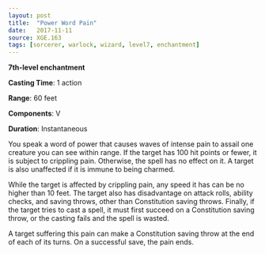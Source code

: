 ```yaml
---
layout: post
title:  "Power Word Pain"
date:   2017-11-11
source: XGE.163
tags: [sorcerer, warlock, wizard, level7, enchantment]
---
```


**7th-level enchantment**

**Casting Time**: 1 action

**Range**: 60 feet

**Components**: V

**Duration**: Instantaneous

You speak a word of power that causes waves of intense pain to assail one creature you can see within range. If the target has 100 hit points or fewer, it is subject to crippling pain. Otherwise, the spell has no effect on it. A target is also unaffected if it is immune to being charmed.

While the target is affected by crippling pain, any speed it has can be no higher than 10 feet. The target also has disadvantage on attack rolls, ability checks, and saving throws, other than Constitution saving throws. Finally, if the target tries to cast a spell, it must first succeed on a Constitution saving throw, or the casting fails and the spell is wasted.

A target suffering this pain can make a Constitution saving throw at the end of each of its turns. On a successful save, the pain ends. 
